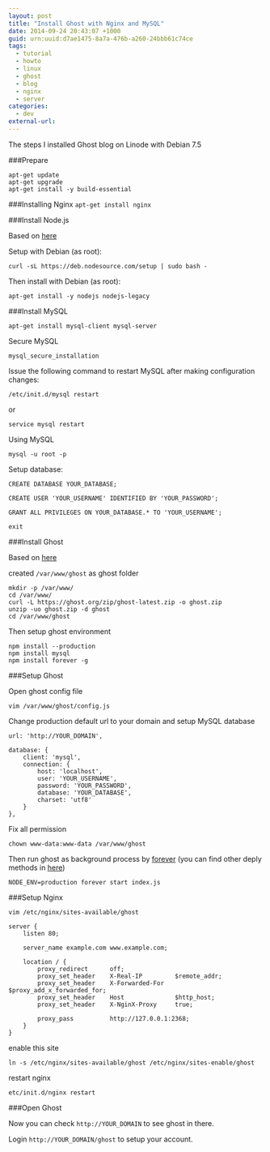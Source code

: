 ```yaml
---
layout: post
title: "Install Ghost with Nginx and MySQL"
date: 2014-09-24 20:43:07 +1000
guid: urn:uuid:d7ae1475-8a7a-476b-a260-24bbb61c74ce
tags:
  - tutorial
  - howto
  - linux
  - ghost
  - blog
  - nginx
  - server
categories:
  - dev
external-url: 
---
```


[1]: http://0v.org/installing-ghost-on-ubuntu-nginx-and-mysql/
[2]: http://support.ghost.org/installing-ghost-linux/
[3]: https://github.com/joyent/node/wiki/Installing-Node.js-via-package-manager
[4]: http://mgarratt.co.uk/setting-up-ghost/
[5]: http://www.codelitt.com/blog/deploy-ghost-blog-on-ubuntu-server-and-serve-it-to-subdirectory-using-nginx/
[6]: https://github.com/nodejitsu/forever
[7]: http://docs.ghost.org/installation/deploy/

The steps I installed Ghost blog on Linode with Debian 7.5

###Prepare
```
apt-get update
apt-get upgrade
apt-get install -y build-essential
```

###Installing Nginx
`apt-get install nginx`

###Install Node.js

Based on [here](3)

Setup with Debian (as root):

`curl -sL https://deb.nodesource.com/setup | sudo bash -`

Then install with Debian (as root):

`apt-get install -y nodejs nodejs-legacy`

###Install MySQL

`apt-get install mysql-client mysql-server`

Secure MySQL

`mysql_secure_installation`

Issue the following command to restart MySQL after making configuration changes:

`/etc/init.d/mysql restart`

or

`service mysql restart`

Using MySQL

`mysql -u root -p`

Setup database:


```
CREATE DATABASE YOUR_DATABASE;

CREATE USER 'YOUR_USERNAME' IDENTIFIED BY 'YOUR_PASSWORD';

GRANT ALL PRIVILEGES ON YOUR_DATABASE.* TO 'YOUR_USERNAME';

exit
```

###Install Ghost

Based on [here](2)

created `/var/www/ghost` as ghost folder

```
mkdir -p /var/www/
cd /var/www/
curl -L https://ghost.org/zip/ghost-latest.zip -o ghost.zip
unzip -uo ghost.zip -d ghost
cd /var/www/ghost
```

Then setup ghost environment

```
npm install --production
npm install mysql
npm install forever -g
```

###Setup Ghost

Open ghost config file

`vim /var/www/ghost/config.js`

Change production default url to your domain and setup MySQL database

`url: 'http://YOUR_DOMAIN',`


```
database: {
	client: 'mysql',
	connection: {
		host: 'localhost',
		user: 'YOUR_USERNAME',
		password: 'YOUR_PASSWORD',
		database: 'YOUR_DATABASE',
		charset: 'utf8'
	}
},
```

Fix all permission

`chown www-data:www-data /var/www/ghost`

Then run ghost as background process by [forever](6) (you can find other deply methods in [here](7))

`NODE_ENV=production forever start index.js`

###Setup Nginx

`vim /etc/nginx/sites-available/ghost`

```
server {
    listen 80;

    server_name example.com www.example.com;

    location / {
        proxy_redirect		off;
        proxy_set_header	X-Real-IP         $remote_addr;
        proxy_set_header	X-Forwarded-For   $proxy_add_x_forwarded_for;
        proxy_set_header	Host              $http_host;
        proxy_set_header	X-NginX-Proxy     true;

        proxy_pass			http://127.0.0.1:2368;
    }
}
```

enable this site

`ln -s /etc/nginx/sites-available/ghost /etc/nginx/sites-enable/ghost`

restart nginx

`etc/init.d/nginx restart`

###Open Ghost

Now you can check `http://YOUR_DOMAIN` to see ghost in there.

Login `http://YOUR_DOMAIN/ghost` to setup your account.